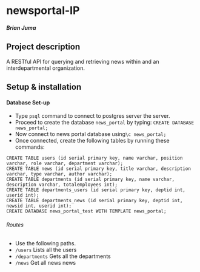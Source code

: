 # newsportal-IP
##### Brian Juma
## Project description
A RESTful API for querying and retrieving news within and an interdepartmental organization.

## Setup & installation

#### Database Set-up
+ Type `psql` command to connect to postgres server the server.
+ Proceed to create the database `news_portal` by typing: `CREATE DATABASE news_portal;`
+ Now connect to news portal database using`\c news_portal;`
+ Once connected, create the following tables by running these commands:
```
CREATE TABLE users (id serial primary key, name varchar, position varchar, role varchar, department varchar);
CREATE TABLE news (id serial primary key, title varchar, description varchar, type varchar, author varchar);
CREATE TABLE departments (id serial primary key, name varchar, description varchar, totalemployees int);
CREATE TABLE departments_users (id serial primary key, deptid int, userid int);
CREATE TABLE departments_news (id serial primary key, deptid int, newsid int, userid int);
CREATE DATABASE news_portal_test WITH TEMPLATE news_portal;
```
###### Routes
+ Use the following paths.
+ `/users` Lists all the users
+ `/departments` Gets all the departments
+ `/news` Get all news news
